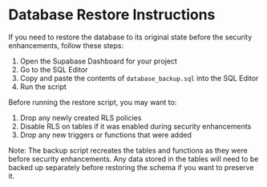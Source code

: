 
# Database Restore Instructions

If you need to restore the database to its original state before the security enhancements, follow these steps:

1. Open the Supabase Dashboard for your project
2. Go to the SQL Editor
3. Copy and paste the contents of `database_backup.sql` into the SQL Editor
4. Run the script

Before running the restore script, you may want to:

1. Drop any newly created RLS policies
2. Disable RLS on tables if it was enabled during security enhancements
3. Drop any new triggers or functions that were added

Note: The backup script recreates the tables and functions as they were before security enhancements. Any data stored in the tables will need to be backed up separately before restoring the schema if you want to preserve it.
